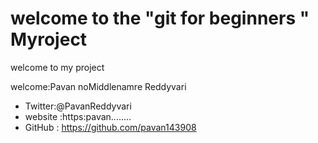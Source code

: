 # welcome to the "git for beginners " Myroject
welcome to my project


welcome:Pavan noMiddlenamre Reddyvari

- Twitter:@PavanReddyvari
- website :https:pavan........
- GitHub : https://github.com/pavan143908
